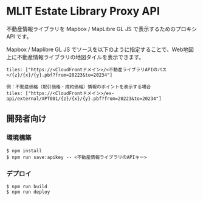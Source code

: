 # MLIT Estate Library Proxy API

不動産情報ライブラリを Mapbox / MapLibre GL JS で表示するためのプロキシ API です。

Mapbox / Maplibre GL JS でソースを以下のように指定することで、Web地図上に不動産情報ライブラリの地図タイルを表示できます。

```
tiles: ["https://<CloudFrontドメイン>/<不動産ライブラリAPIのパス>/{z}/{x}/{y}.pbf?from=20223&to=20234"]

例：不動産価格（取引価格・成約価格）情報のポイントを表示する場合
tiles: ["https://<CloudFrontドメイン>/ex-api/external/XPT001/{z}/{x}/{y}.pbf?from=20223&to=20234"]
```

## 開発者向け


### 環境構築

```
$ npm install
$ npm run save:apikey -- <不動産情報ライブラリのAPIキー>
```

### デプロイ

```
$ npm run build
$ npm run deploy
```
